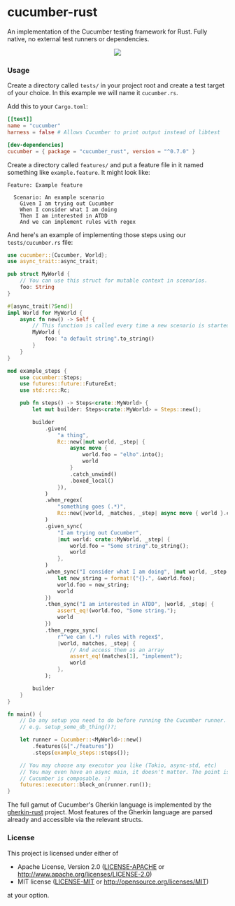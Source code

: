 # cucumber-rust

An implementation of the Cucumber testing framework for Rust. Fully native, no external test runners or dependencies.

<p align="center">
    <img src="https://rawcdn.githack.com/bbqsrc/cucumber-rust/aa0c7efe20298d77f0acd3442946290b07026653/example.svg">
</p>

### Usage

Create a directory called `tests/` in your project root and create a test target of your choice. In this example we will name it `cucumber.rs`.

Add this to your `Cargo.toml`:

```toml
[[test]]
name = "cucumber"
harness = false # Allows Cucumber to print output instead of libtest

[dev-dependencies]
cucumber = { package = "cucumber_rust", version = "^0.7.0" } 
```

Create a directory called `features/` and put a feature file in it named something like `example.feature`. It might look like:

```gherkin
Feature: Example feature

  Scenario: An example scenario
    Given I am trying out Cucumber
    When I consider what I am doing
    Then I am interested in ATDD
    And we can implement rules with regex

```

And here's an example of implementing those steps using our `tests/cucumber.rs` file:

```rust
use cucumber::{Cucumber, World};
use async_trait::async_trait;

pub struct MyWorld {
    // You can use this struct for mutable context in scenarios.
    foo: String
}

#[async_trait(?Send)]
impl World for MyWorld {
    async fn new() -> Self {
        // This function is called every time a new scenario is started
        MyWorld { 
            foo: "a default string".to_string()
        }
    }
}

mod example_steps {
    use cucumber::Steps;
    use futures::future::FutureExt;
    use std::rc::Rc;

    pub fn steps() -> Steps<crate::MyWorld> {
        let mut builder: Steps<crate::MyWorld> = Steps::new();

        builder
            .given(
                "a thing",
                Rc::new(|mut world, _step| {
                    async move {
                        world.foo = "elho".into();
                        world
                    }
                    .catch_unwind()
                    .boxed_local()
                }),
            )
            .when_regex(
                "something goes (.*)",
                Rc::new(|world, _matches, _step| async move { world }.catch_unwind().boxed_local()),
            )
            .given_sync(
                "I am trying out Cucumber",
                |mut world: crate::MyWorld, _step| {
                    world.foo = "Some string".to_string();
                    world
                },
            )
            .when_sync("I consider what I am doing", |mut world, _step| {
                let new_string = format!("{}.", &world.foo);
                world.foo = new_string;
                world
            })
            .then_sync("I am interested in ATDD", |world, _step| {
                assert_eq!(world.foo, "Some string.");
                world
            })
            .then_regex_sync(
                r"^we can (.*) rules with regex$",
                |world, matches, _step| {
                    // And access them as an array
                    assert_eq!(matches[1], "implement");
                    world
                },
            );

        builder
    }
}

fn main() {
    // Do any setup you need to do before running the Cucumber runner.
    // e.g. setup_some_db_thing()?;

    let runner = Cucumber::<MyWorld>::new()
        .features(&["./features"])
        .steps(example_steps::steps());

    // You may choose any executor you like (Tokio, async-std, etc)
    // You may even have an async main, it doesn't matter. The point is that
    // Cucumber is composable. :)
    futures::executor::block_on(runner.run());
}
```

The full gamut of Cucumber's Gherkin language is implemented by the 
[gherkin-rust](https://github.com/bbqsrc/gherkin-rust) project. Most features of the Gherkin 
language are parsed already and accessible via the relevant structs.

### License

This project is licensed under either of

 * Apache License, Version 2.0 ([LICENSE-APACHE](LICENSE-APACHE) or http://www.apache.org/licenses/LICENSE-2.0)
 * MIT license ([LICENSE-MIT](LICENSE-MIT) or http://opensource.org/licenses/MIT)

at your option.
